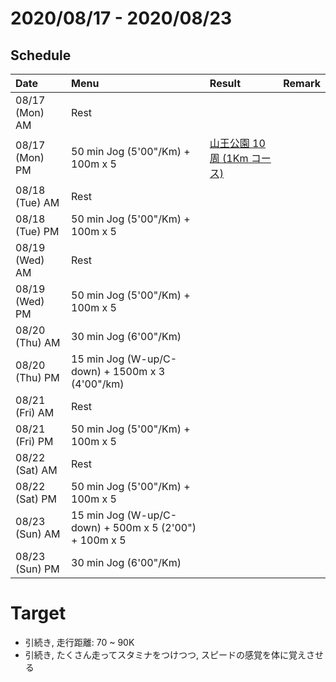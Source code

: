 # 2020/08/17 - 2020/08/23

## Schedule

| Date | Menu | Result | Remark |
|:---|:---|:---|:---|
| 08/17 (Mon) AM | Rest | | |
| 08/17 (Mon) PM | 50 min Jog (5'00"/Km) + 100m x 5 | [山王公園 10 周 (1Km コース)](https://yamap.com/activities/7358494) | |
| 08/18 (Tue) AM | Rest | | |
| 08/18 (Tue) PM | 50 min Jog (5'00"/Km) + 100m x 5 | | |
| 08/19 (Wed) AM | Rest | | |
| 08/19 (Wed) PM | 50 min Jog (5'00"/Km) + 100m x 5 | | |
| 08/20 (Thu) AM | 30 min Jog (6'00"/Km) | | |
| 08/20 (Thu) PM | 15 min Jog (W-up/C-down) + 1500m x 3 (4'00"/km) | | |
| 08/21 (Fri) AM | Rest | | |
| 08/21 (Fri) PM | 50 min Jog (5'00"/Km) + 100m x 5 | | |
| 08/22 (Sat) AM | Rest | | |
| 08/22 (Sat) PM | 50 min Jog (5'00"/Km) + 100m x 5 | | |
| 08/23 (Sun) AM | 15 min Jog (W-up/C-down) + 500m x 5 (2'00") + 100m x 5 | | |
| 08/23 (Sun) PM | 30 min Jog (6'00"/Km) | | |

# Target

* 引続き, 走行距離: 70 ~ 90K
* 引続き, たくさん走ってスタミナをつけつつ, スピードの感覚を体に覚えさせる
